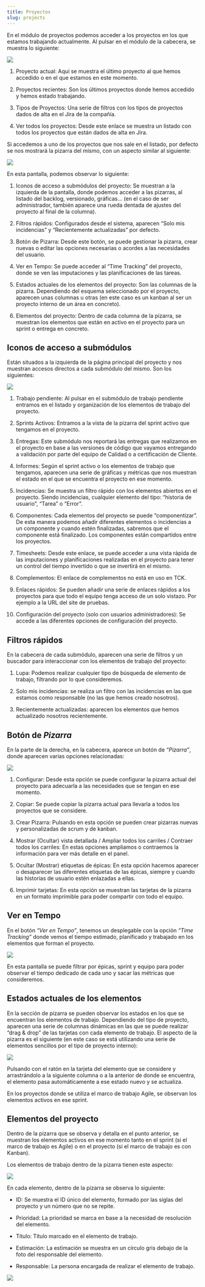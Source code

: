```yaml
---
title: Proyectos
slug: projects
---
```


En el módulo de proyectos podemos acceder a los proyectos en los que estamos trabajando actualmente. Al pulsar en el módulo de la cabecera, se muestra lo siguiente:

![](/images/qap/jira/20.png)

1. Proyecto actual: Aquí se muestra el último proyecto al que hemos accedido o en el que estamos en este momento.

2. Proyectos recientes: Son los últimos proyectos donde hemos accedido y hemos estado trabajando.

3. Tipos de Proyectos: Una serie de filtros con los tipos de proyectos dados de alta en el Jira de la compañía.

4. Ver todos los proyectos: Desde este enlace se muestra un listado con todos los proyectos que están dados de alta en Jira.

Si accedemos a uno de los proyectos que nos sale en el listado, por defecto se nos mostrará la pizarra del mismo, con un aspecto similar al siguiente:

![](/images/qap/jira/21.png)

En esta pantalla, podemos observar lo siguiente:

1. Iconos de acceso a submódulos del proyecto: Se muestran a la izquierda de la pantalla, donde podemos acceder a las pizarras, al listado del backlog, versionado, gráficas… (en el caso de ser administrador, también aparece una rueda dentada de ajustes del proyecto al final de la columna).

2. Filtros rápidos: Configurados desde el sistema, aparecen “Solo mis incidencias” y “Recientemente actualizadas” por defecto.

3. Botón de Pizarra: Desde este botón, se puede gestionar la pizarra, crear nuevas o editar las opciones necesarias o acordes a las necesidades del usuario.

4. Ver en Tempo: Se puede acceder al “Time Tracking” del proyecto, donde se ven las imputaciones y las planificaciones de las tareas.

5. Estados actuales de los elementos del proyecto: Son las columnas de la pizarra. Dependiendo del esquema seleccionado por el proyecto, aparecen unas columnas u otras (en este caso es un kanban al ser un proyecto interno de un área en concreto).

6. Elementos del proyecto: Dentro de cada columna de la pizarra, se muestran los elementos que están en activo en el proyecto para un sprint o entrega en concreto.


## Iconos de acceso a submódulos

Están situados a la izquierda de la página principal del proyecto y nos muestran accesos directos a cada submódulo del mismo. Son los siguientes:

![](/images/qap/jira/22.png)

1. Trabajo pendiente: Al pulsar en el submódulo de trabajo pendiente entramos en el listado y organización de los elementos de trabajo del proyecto.

2. Sprints Activos: Entramos a la vista de la pizarra del sprint activo que tengamos en el proyecto.

3. Entregas: Este submódulo nos reportará las entregas que realizamos en el proyecto en base a las versiones de código que vayamos entregando a validación por parte del equipo de Calidad o a certificación de Cliente.

4. Informes: Según el sprint activo o los elementos de trabajo que tengamos, aparecen una serie de gráficas y métricas que nos muestran el estado en el que se encuentra el proyecto en ese momento.

5. Incidencias: Se muestra un filtro rápido con los elementos abiertos en el proyecto. Siendo incidencias, cualquier elemento del tipo: “historia de usuario”, “Tarea” o “Error”.

6. Componentes: Cada elementos del proyecto se puede “componentizar”. De esta manera podemos añadir diferentes elementos o incidencias a un componente y cuando estén finalizadas, sabremos que el componente está finalizado. Los componentes están compartidos entre los proyectos.

7. Timesheets: Desde este enlace, se puede acceder a una vista rápida de las imputaciones y planificaciones realizadas en el proyecto para tener un control del tiempo invertido o que se invertirá en el mismo.

8. Complementos: El enlace de complementos no está en uso en TCK.

9. Enlaces rápidos: Se pueden añadir una serie de enlaces rápidos a los proyectos para que todo el equipo tenga acceso de un solo vistazo. Por ejemplo a la URL del site de pruebas.

10. Configuración del proyecto (solo con usuarios administradores): Se accede a las diferentes opciones de configuración del proyecto.

## Filtros rápidos

En la cabecera de cada submódulo, aparecen una serie de filtros y un buscador para interaccionar con los elementos de trabajo del proyecto:

1. Lupa: Podemos realizar cualquier tipo de búsqueda de elemento de trabajo, filtrando por lo que consideremos.

2. Solo mis incidencias: se realiza un filtro con las incidencias en las que estamos como responsable (no las que hemos creado nosotros).

3. Recientemente actualizadas: aparecen los elementos que hemos actualizado nosotros recientemente.

## Botón de _Pizarra_

En la parte de la derecha, en la cabecera, aparece un botón de _“Pizarra”_, donde aparecen varias opciones relacionadas:

![](/images/qap/jira/23.png)

1. Configurar: Desde esta opción se puede configurar la pizarra actual del proyecto para adecuarla a las necesidades que se tengan en ese momento.

2. Copiar: Se puede copiar la pizarra actual para llevarla a todos los proyectos que se considere.

3. Crear Pizarra: Pulsando en esta opción se pueden crear pizarras nuevas y personalizadas de scrum y de kanban.

4. Mostrar (Ocultar) vista detallada / Ampliar todos los carriles / Contraer todos los carriles: En estas opciones ampliamos o contraemos la información para ver más detalle en el panel.

5. Ocultar (Mostrar) etiquetas de épicas: En esta opción hacemos aparecer o desaparecer las diferentes etiquetas de las épicas, siempre y cuando las historias de usuario estén enlazadas a ellas.

6. Imprimir tarjetas: En esta opción se muestran las tarjetas de la pizarra en un formato imprimible para poder compartir con todo el equipo.

## Ver en Tempo

En el botón _“Ver en Tempo”_, tenemos un desplegable con la opción _“Time Tracking”_ donde vemos el tiempo estimado, planificado y trabajado en los elementos que forman el proyecto.

![](/images/qap/jira/24.png)

En esta pantalla se puede filtrar por épicas, sprint y equipo para poder observar el tiempo dedicado de cada uno y sacar las métricas que consideremos.

## Estados actuales de los elementos

En la sección de pizarra se pueden observar los estados en los que se encuentran los elementos de trabajo. Dependiendo del tipo de proyecto, aparecen una serie de columnas dinámicas en las que se puede realizar “drag & drop” de las tarjetas con cada elemento de trabajo. El aspecto de la pizarra es el siguiente (en este caso se está utilizando una serie de elementos sencillos por el tipo de proyecto interno):

![](/images/qap/jira/25.png)

Pulsando con el ratón en la tarjeta del elemento que se considere y arrastrándolo a la siguiente columna o a la anterior de donde se encuentra, el elemento pasa automáticamente a ese estado nuevo y se actualiza.

En los proyectos donde se utiliza el marco de trabajo Agile, se observan los elementos activos en ese sprint.

## Elementos del proyecto

Dentro de la pizarra que se observa y detalla en el punto anterior, se muestran los elementos activos en ese momento tanto en el sprint (si el marco de trabajo es Agile) o en el proyecto (si el marco de trabajo es con Kanban).

Los elementos de trabajo dentro de la pizarra tienen este aspecto:

![](/images/qap/jira/26.png)

En cada elemento, dentro de la pizarra se observa lo siguiente:

* ID: Se muestra el ID único del elemento, formado por las siglas del proyecto y un número que no se repite.

* Prioridad: La prioridad se marca en base a la necesidad de resolución del elemento.

* Título: Título marcado en el elemento de trabajo.

* Estimación: La estimación se muestra en un círculo gris debajo de la foto del responsable del elemento.

* Responsable: La persona encargada de realizar el elemento de trabajo.




![](/images/qap/jira/27.png)
